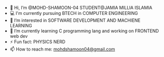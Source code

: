 - 👋 Hi, I’m @MOHD-SHAMOON-04 STUDENT@JAMIA MILLIA ISLAMIA
- 💻 I'm currently pursuing BTECH in COMPUTER ENGINEERING
- 👀 I’m interested in SOFTWARE DEVELOPMENT AND MACHIENE LEARNING
- 🌱 I’m currently learning C programming lang and working on FRONTEND web dev
- ⚡ Fun fact: PHYSICS NERD
- 📫 How to reach me: mohdshamoon04@gmail.com
<!---
MOHD-SHAMOON-04/MOHD-SHAMOON-04 is a ✨ special ✨ repository because its `README.md` (this file) appears on your GitHub profile.
You can click the Preview link to take a look at your changes.
--->
